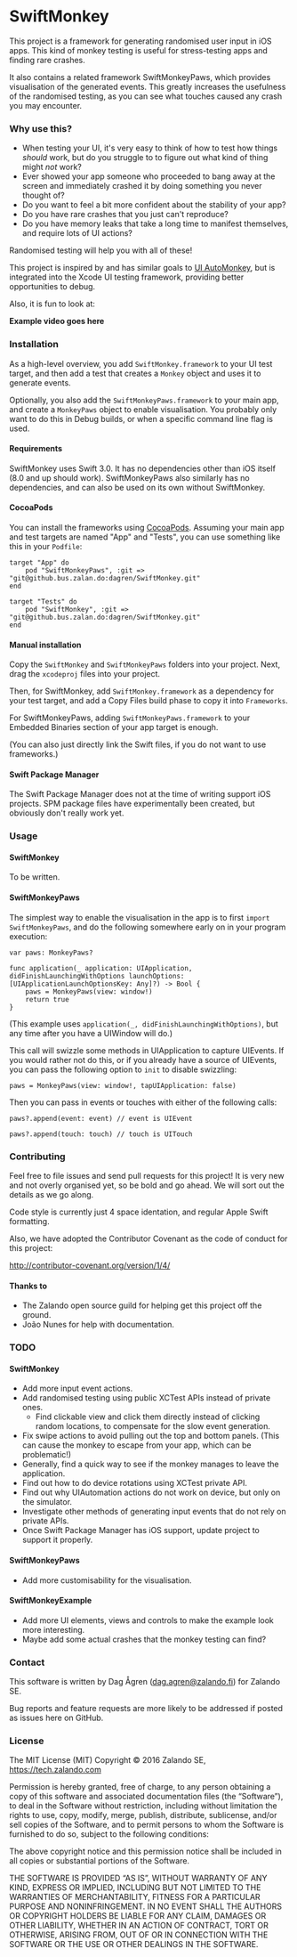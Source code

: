 # SwiftMonkey

This project is a framework for generating randomised user input
in iOS apps. This kind of monkey testing is useful for
stress-testing apps and finding rare crashes.

It also contains a related framework SwiftMonkeyPaws, which
provides visualisation of the generated events. This greatly
increases the usefulness of the randomised testing, as you can
see what touches caused any crash you may encounter.

### Why use this?

- When testing your UI, it's very easy to think of how to test
  how things *should* work, but do you struggle to to figure out
  what kind of thing might *not* work?
- Ever showed your app someone who proceeded to bang away at the
  screen and immediately crashed it by doing something you never
  thought of?
- Do you want to feel a bit more confident about the stability
  of your app?
- Do you have rare crashes that you just can't reproduce?
- Do you have memory leaks that take a long time to manifest
  themselves, and require lots of UI actions?

Randomised testing will help you with all of these!

This project is inspired by and has similar goals to
[UI AutoMonkey][], but is integrated into the Xcode UI testing
framework, providing better opportunities to debug.

Also, it is fun to look at:

**Example video goes here**

### Installation

As a high-level overview, you add `SwiftMonkey.framework` to your
UI test target, and then add a test that creates a `Monkey`
object and uses it to generate events.

Optionally, you also add the `SwiftMonkeyPaws.framework` to your
main app, and create a `MonkeyPaws` object to enable visualisation.
You probably only want to do this in Debug builds, or when a
specific command line flag is used.

#### Requirements

SwiftMonkey uses Swift 3.0. It has no dependencies other than
iOS itself (8.0 and up should work). SwiftMonkeyPaws also
similarly has no dependencies, and can also be used on its own
without SwiftMonkey.

#### CocoaPods

You can install the frameworks using [CocoaPods][]. Assuming
your main app and test targets are named "App" and "Tests", you
can use something like this in your `Podfile`:

    target "App" do
        pod "SwiftMonkeyPaws", :git => "git@github.bus.zalan.do:dagren/SwiftMonkey.git"
    end
    
    target "Tests" do
        pod "SwiftMonkey", :git => "git@github.bus.zalan.do:dagren/SwiftMonkey.git"
    end

#### Manual installation

Copy the `SwiftMonkey` and `SwiftMonkeyPaws` folders into your
project. Next, drag the `xcodeproj` files into your project.

Then, for SwiftMonkey, add `SwiftMonkey.framework` as a
dependency for your test target, and add a Copy Files build
phase to copy it into `Frameworks`.

For SwiftMonkeyPaws, adding `SwiftMonkeyPaws.framework` to your
Embedded Binaries section of your app target is enough.

(You can also just directly link the Swift files, if you do not
want to use frameworks.)

#### Swift Package Manager

The Swift Package Manager does not at the time of writing support
iOS projects. SPM package files have experimentally been created,
but obviously don't really work yet.

### Usage

#### SwiftMonkey

To be written.

#### SwiftMonkeyPaws

The simplest way to enable the visualisation in the app is to
first `import SwiftMonkeyPaws`, and do the following somewhere
early on in your program execution:

    var paws: MonkeyPaws?

    func application(_ application: UIApplication, didFinishLaunchingWithOptions launchOptions: [UIApplicationLaunchOptionsKey: Any]?) -> Bool {
        paws = MonkeyPaws(view: window!)
        return true
    }

(This example uses `application(_, didFinishLaunchingWithOptions)`,
but any time after you have a UIWindow will do.)

This call will swizzle some methods in UIApplication to capture
UIEvents. If you would rather not do this, or if you already have
a source of UIEvents, you can pass the following option to `init`
to disable swizzling:

    paws = MonkeyPaws(view: window!, tapUIApplication: false)

Then you can pass in events or touches with either of the
following calls:

    paws?.append(event: event) // event is UIEvent

    paws?.append(touch: touch) // touch is UITouch

### Contributing

Feel free to file issues and send pull requests for this
project! It is very new and not overly organised yet, so be
bold and go ahead. We will sort out the details as we go along.

Code style is currently just 4 space identation, and regular
Apple Swift formatting.

Also, we have adopted the Contributor Covenant as the code
of conduct for this project:

<http://contributor-covenant.org/version/1/4/>

#### Thanks to

* The Zalando open source guild for helping get this project
  off the ground.
* João Nunes for help with documentation.

### TODO

#### SwiftMonkey

- Add more input event actions.
- Add randomised testing using public XCTest APIs instead of private ones.
  - Find clickable view and click them directly instead of
    clicking random locations, to compensate for the slow
    event generation.
- Fix swipe actions to avoid pulling out the top and bottom panels. (This
  can cause the monkey to escape from your app, which can be problematic!)
- Generally, find a quick way to see if the monkey manages to leave the
  application.
- Find out how to do device rotations using XCTest private API.
- Find out why UIAutomation actions do not work on device, but only on the
  simulator.
- Investigate other methods of generating input events that do not rely
  on private APIs.
- Once Swift Package Manager has iOS support, update project
  to support it properly.

#### SwiftMonkeyPaws

- Add more customisability for the visualisation.

#### SwiftMonkeyExample

- Add more UI elements, views and controls to make the example
  look more interesting.
- Maybe add some actual crashes that the monkey testing can find?

### Contact

This software is written by Dag Ågren (dag.agren@zalando.fi)
for Zalando SE.

Bug reports and feature requests are more likely to be addressed
if posted as issues here on GitHub.

### License

The MIT License (MIT) Copyright © 2016 Zalando SE, https://tech.zalando.com

Permission is hereby granted, free of charge, to any person obtaining a copy of this software and associated documentation files (the “Software”), to deal in the Software without restriction, including without limitation the rights to use, copy, modify, merge, publish, distribute, sublicense, and/or sell copies of the Software, and to permit persons to whom the Software is furnished to do so, subject to the following conditions:

The above copyright notice and this permission notice shall be included in all copies or substantial portions of the Software.

THE SOFTWARE IS PROVIDED “AS IS”, WITHOUT WARRANTY OF ANY KIND, EXPRESS OR IMPLIED, INCLUDING BUT NOT LIMITED TO THE WARRANTIES OF MERCHANTABILITY, FITNESS FOR A PARTICULAR PURPOSE AND NONINFRINGEMENT. IN NO EVENT SHALL THE AUTHORS OR COPYRIGHT HOLDERS BE LIABLE FOR ANY CLAIM, DAMAGES OR OTHER LIABILITY, WHETHER IN AN ACTION OF CONTRACT, TORT OR OTHERWISE, ARISING FROM, OUT OF OR IN CONNECTION WITH THE SOFTWARE OR THE USE OR OTHER DEALINGS IN THE SOFTWARE.

[CocoaPods]: https://cocoapods.org/
[UI AutoMonkey]: https://github.com/jonathanpenn/ui-auto-monkey

